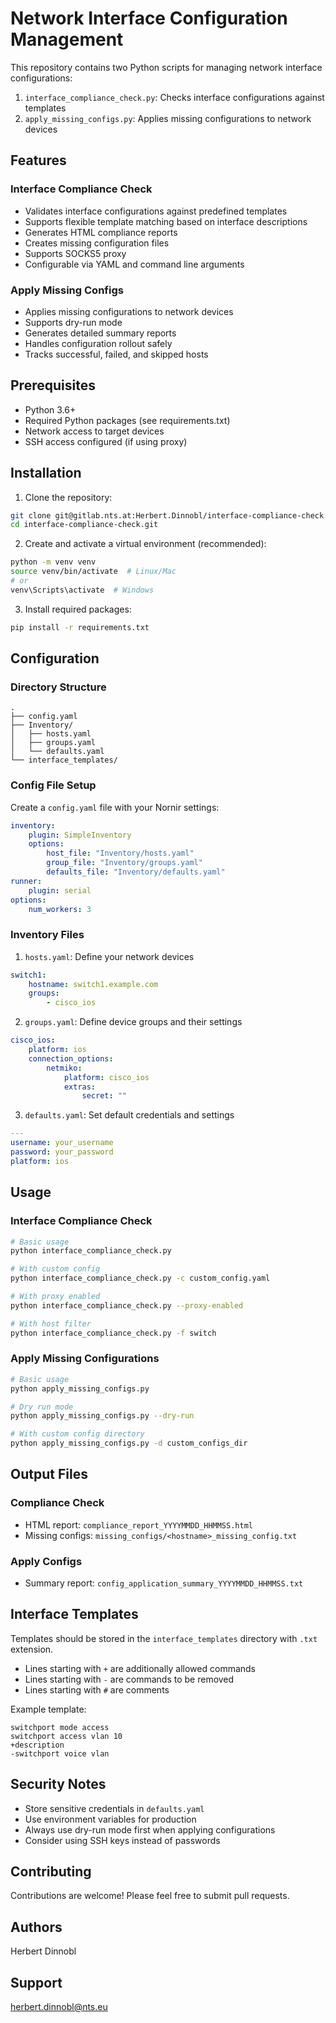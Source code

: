 # Network Interface Configuration Management

This repository contains two Python scripts for managing network interface configurations:

1. `interface_compliance_check.py`: Checks interface configurations against templates
2. `apply_missing_configs.py`: Applies missing configurations to network devices

## Features

### Interface Compliance Check
- Validates interface configurations against predefined templates
- Supports flexible template matching based on interface descriptions
- Generates HTML compliance reports
- Creates missing configuration files
- Supports SOCKS5 proxy
- Configurable via YAML and command line arguments

### Apply Missing Configs
- Applies missing configurations to network devices
- Supports dry-run mode
- Generates detailed summary reports
- Handles configuration rollout safely
- Tracks successful, failed, and skipped hosts

## Prerequisites

- Python 3.6+
- Required Python packages (see requirements.txt)
- Network access to target devices
- SSH access configured (if using proxy)

## Installation

1. Clone the repository:
```bash
git clone git@gitlab.nts.at:Herbert.Dinnobl/interface-compliance-check.git
cd interface-compliance-check.git
```

2. Create and activate a virtual environment (recommended):
```bash
python -m venv venv
source venv/bin/activate  # Linux/Mac
# or
venv\Scripts\activate  # Windows
```

3. Install required packages:
```bash
pip install -r requirements.txt
```

## Configuration

### Directory Structure
```
.
├── config.yaml
├── Inventory/
│   ├── hosts.yaml
│   ├── groups.yaml
│   └── defaults.yaml
└── interface_templates/
```

### Config File Setup
Create a `config.yaml` file with your Nornir settings:
```yaml
inventory:
    plugin: SimpleInventory
    options:
        host_file: "Inventory/hosts.yaml"
        group_file: "Inventory/groups.yaml"
        defaults_file: "Inventory/defaults.yaml"
runner:
    plugin: serial
options:
    num_workers: 3
```

### Inventory Files
1. `hosts.yaml`: Define your network devices
```yaml
switch1:
    hostname: switch1.example.com
    groups:
        - cisco_ios
```

2. `groups.yaml`: Define device groups and their settings
```yaml
cisco_ios:
    platform: ios
    connection_options:
        netmiko:
            platform: cisco_ios
            extras:
                secret: ""
```

3. `defaults.yaml`: Set default credentials and settings
```yaml
---
username: your_username
password: your_password
platform: ios
```

## Usage

### Interface Compliance Check
```bash
# Basic usage
python interface_compliance_check.py

# With custom config
python interface_compliance_check.py -c custom_config.yaml

# With proxy enabled
python interface_compliance_check.py --proxy-enabled

# With host filter
python interface_compliance_check.py -f switch
```

### Apply Missing Configurations
```bash
# Basic usage
python apply_missing_configs.py

# Dry run mode
python apply_missing_configs.py --dry-run

# With custom config directory
python apply_missing_configs.py -d custom_configs_dir
```

## Output Files

### Compliance Check
- HTML report: `compliance_report_YYYYMMDD_HHMMSS.html`
- Missing configs: `missing_configs/<hostname>_missing_config.txt`

### Apply Configs
- Summary report: `config_application_summary_YYYYMMDD_HHMMSS.txt`

## Interface Templates
Templates should be stored in the `interface_templates` directory with `.txt` extension.
- Lines starting with `+` are additionally allowed commands
- Lines starting with `-` are commands to be removed
- Lines starting with `#` are comments

Example template:
```text
switchport mode access
switchport access vlan 10
+description
-switchport voice vlan
```

## Security Notes
- Store sensitive credentials in `defaults.yaml`
- Use environment variables for production
- Always use dry-run mode first when applying configurations
- Consider using SSH keys instead of passwords

## Contributing
Contributions are welcome! Please feel free to submit pull requests.

## Authors
Herbert Dinnobl

## Support
herbert.dinnobl@nts.eu
